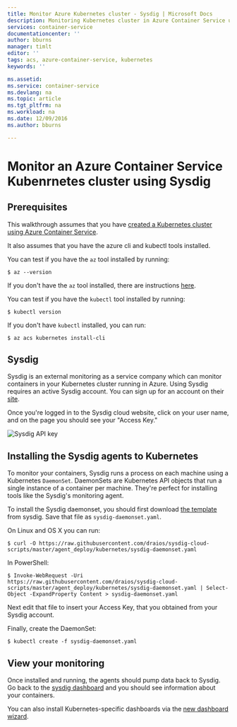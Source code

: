 ```yaml
---
title: Monitor Azure Kubernetes cluster - Sysdig | Microsoft Docs
description: Monitoring Kubernetes cluster in Azure Container Service using Sysdig
services: container-service
documentationcenter: ''
author: bburns
manager: timlt
editor: ''
tags: acs, azure-container-service, kubernetes
keywords: ''

ms.assetid: 
ms.service: container-service
ms.devlang: na
ms.topic: article
ms.tgt_pltfrm: na
ms.workload: na
ms.date: 12/09/2016
ms.author: bburns

---
```


# Monitor an Azure Container Service Kubenrnetes cluster using Sysdig

## Prerequisites
This walkthrough assumes that you have [created a Kubernetes cluster using Azure Container Service](container-service-kubernetes-walkthrough.md).

It also assumes that you have the azure cli and kubectl tools installed.

You can test if you have the `az` tool installed by running:

```console
$ az --version
```

If you don't have the `az` tool installed, there are instructions [here](https://github.com/azure/azure-cli#installation).

You can test if you have the `kubectl` tool installed by running:

```console
$ kubectl version
```

If you don't have `kubectl` installed, you can run:

```console
$ az acs kubernetes install-cli
```

## Sysdig
Sysdig is an external monitoring as a service company which can monitor containers in your Kubernetes
cluster running in Azure. Using Sysdig requires an active Sysdig account.
You can sign up for an account on their [site](https://app.sysdigcloud.com).

Once you're logged in to the Sysdig cloud website, click on your user name, and on the page you should 
see your "Access Key." 

![Sysdig API key](./media/container-service-monitoring-sysdig/sysdig2.png)

## Installing the Sysdig agents to Kubernetes
To monitor your containers, Sysdig runs a process on each machine using a Kubernetes `DaemonSet`.
DaemonSets are Kubernetes API objects that run a single instance of a container per machine.
They're perfect for installing tools like the Sysdig's monitoring agent.

To install the Sysdig daemonset, you should first download [the template](https://raw.githubusercontent.com/draios/sysdig-cloud-scripts/master/agent_deploy/kubernetes/sysdig-daemonset.yaml) 
from sysdig. Save that file as `sysdig-daemonset.yaml`.

On Linux and OS X you can run:

```console
$ curl -O https://raw.githubusercontent.com/draios/sysdig-cloud-scripts/master/agent_deploy/kubernetes/sysdig-daemonset.yaml
```

In PowerShell:

```console
$ Invoke-WebRequest -Uri https://raw.githubusercontent.com/draios/sysdig-cloud-scripts/master/agent_deploy/kubernetes/sysdig-daemonset.yaml | Select-Object -ExpandProperty Content > sysdig-daemonset.yaml
```

Next edit that file to insert your Access Key, that you obtained from your Sysdig account.

Finally, create the DaemonSet:

```console
$ kubectl create -f sysdig-daemonset.yaml
```

## View your monitoring
Once installed and running, the agents should pump data back to Sysdig.  Go back to the
[sysdig dashboard](https://app.sysdigcloud.com) and you should see information about your
containers.

You can also install Kubernetes-specific dashboards via the
[new dashboard wizard](https://app.sysdigcloud.com/#/dashboards/new).
